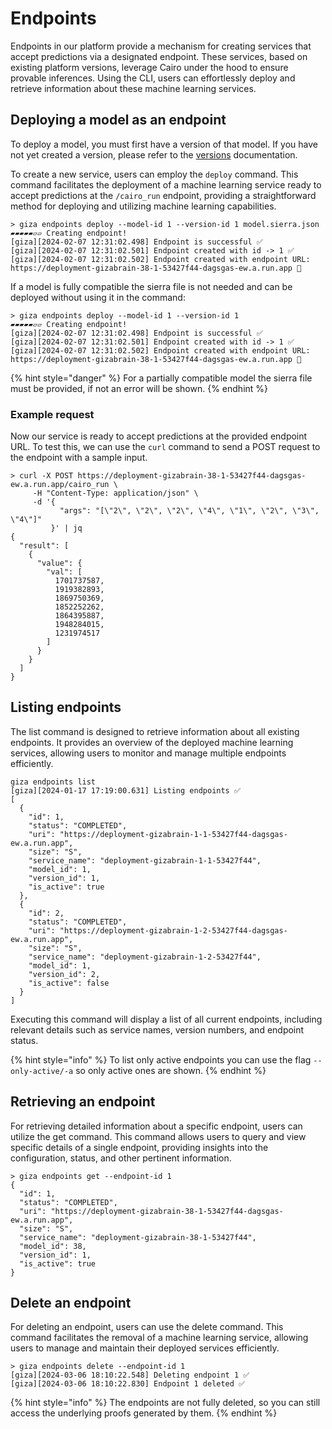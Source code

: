 # Endpoints

Endpoints in our platform provide a mechanism for creating services that accept predictions via a designated endpoint. These services, based on existing platform versions, leverage Cairo under the hood to ensure provable inferences. Using the CLI, users can effortlessly deploy and retrieve information about these machine learning services.

## Deploying a model as an endpoint

To deploy a model, you must first have a version of that model. If you have not yet created a version, please refer to the [versions](versions.md) documentation.

To create a new service, users can employ the `deploy` command. This command facilitates the deployment of a machine learning service ready to accept predictions at the `/cairo_run` endpoint, providing a straightforward method for deploying and utilizing machine learning capabilities.

```console
> giza endpoints deploy --model-id 1 --version-id 1 model.sierra.json
▰▰▰▰▰▱▱ Creating endpoint!
[giza][2024-02-07 12:31:02.498] Endpoint is successful ✅
[giza][2024-02-07 12:31:02.501] Endpoint created with id -> 1 ✅
[giza][2024-02-07 12:31:02.502] Endpoint created with endpoint URL: https://deployment-gizabrain-38-1-53427f44-dagsgas-ew.a.run.app 🎉
```

If a model is fully compatible the sierra file is not needed and can be deployed without using it in the command:

```
> giza endpoints deploy --model-id 1 --version-id 1
▰▰▰▰▰▱▱ Creating endpoint!
[giza][2024-02-07 12:31:02.498] Endpoint is successful ✅
[giza][2024-02-07 12:31:02.501] Endpoint created with id -> 1 ✅
[giza][2024-02-07 12:31:02.502] Endpoint created with endpoint URL: https://deployment-gizabrain-38-1-53427f44-dagsgas-ew.a.run.app 🎉
```

{% hint style="danger" %}
For a partially compatible model the sierra file must be provided, if not an error will be shown.
{% endhint %}

### Example request

Now our service is ready to accept predictions at the provided endpoint URL. To test this, we can use the `curl` command to send a POST request to the endpoint with a sample input.

```console
> curl -X POST https://deployment-gizabrain-38-1-53427f44-dagsgas-ew.a.run.app/cairo_run \
     -H "Content-Type: application/json" \
     -d '{
           "args": "[\"2\", \"2\", \"2\", \"4\", \"1\", \"2\", \"3\", \"4\"]"
         }' | jq
{
  "result": [
    {
      "value": {
        "val": [
          1701737587,
          1919382893,
          1869750369,
          1852252262,
          1864395887,
          1948284015,
          1231974517
        ]
      }
    }
  ]
}
```

## Listing endpoints

The list command is designed to retrieve information about all existing endpoints. It provides an overview of the deployed machine learning services, allowing users to monitor and manage multiple endpoints efficiently.

```console
giza endpoints list
[giza][2024-01-17 17:19:00.631] Listing endpoints ✅ 
[
  {
    "id": 1,
    "status": "COMPLETED",
    "uri": "https://deployment-gizabrain-1-1-53427f44-dagsgas-ew.a.run.app",
    "size": "S",
    "service_name": "deployment-gizabrain-1-1-53427f44",
    "model_id": 1,
    "version_id": 1,
    "is_active": true
  },
  {
    "id": 2,
    "status": "COMPLETED",
    "uri": "https://deployment-gizabrain-1-2-53427f44-dagsgas-ew.a.run.app",
    "size": "S",
    "service_name": "deployment-gizabrain-1-2-53427f44",
    "model_id": 1,
    "version_id": 2,
    "is_active": false
  }
]
```

Executing this command will display a list of all current endpoints, including relevant details such as service names, version numbers, and endpoint status.

{% hint style="info" %}
To list only active endpoints  you can use the flag `--only-active/-a` so only active ones are shown.&#x20;
{% endhint %}

## Retrieving an endpoint

For retrieving detailed information about a specific endpoint, users can utilize the get command. This command allows users to query and view specific details of a single endpoint, providing insights into the configuration, status, and other pertinent information.

```console
> giza endpoints get --endpoint-id 1
{
  "id": 1,
  "status": "COMPLETED",
  "uri": "https://deployment-gizabrain-38-1-53427f44-dagsgas-ew.a.run.app",
  "size": "S",
  "service_name": "deployment-gizabrain-38-1-53427f44",
  "model_id": 38,
  "version_id": 1,
  "is_active": true
}
```

## Delete an endpoint

For deleting an endpoint, users can use the delete command. This command facilitates the removal of a machine learning service, allowing users to manage and maintain their deployed services efficiently.

```console
> giza endpoints delete --endpoint-id 1
[giza][2024-03-06 18:10:22.548] Deleting endpoint 1 ✅ 
[giza][2024-03-06 18:10:22.830] Endpoint 1 deleted ✅ 
```

{% hint style="info" %}
The endpoints are not fully deleted, so you can still access the underlying proofs generated by them.&#x20;
{% endhint %}
